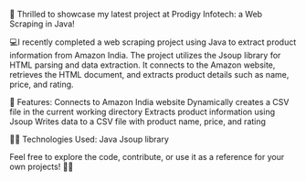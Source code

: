 🚀 Thrilled to showcase my latest project at Prodigy Infotech: a Web Scraping in Java! 

💻I recently completed a web scraping project using Java to extract product information from Amazon India. The project utilizes the Jsoup library for HTML parsing and data extraction. It connects to the Amazon website, retrieves the HTML document, and extracts product details such as name, price, and rating.

📂 Features:
Connects to Amazon India website
Dynamically creates a CSV file in the current working directory
Extracts product information using Jsoup
Writes data to a CSV file with product name, price, and rating

👨‍💻 Technologies Used:
Java
Jsoup library

Feel free to explore the code, contribute, or use it as a reference for your own projects! 🔧🚀
